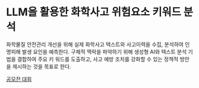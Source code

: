 # LLM을 활용한 화학사고 위험요소 키워드 분석


화학물질 안전관리 개선을 위해 실제 화학사고 텍스트와 사고이력을 수집, 분석하여 인명피해 발생 요인을 예측한다. 구체적 맥락을 파악하기 위해 생성형 AI와 텍스트 분석 기법을 결합하여 주요 키 워드를 도출하고, 사고 예방 조치를 강화할 수 있는 정책적 방안을 제시하는 것을 목표로 한다.

[공모전 대회](https://konetic.or.kr/ecothon/main.do)

